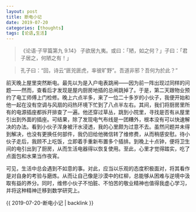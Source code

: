 ```yaml
---
layout: post
title: 断电小记
date: 2019-07-20
categories: [thoughts]
tags: [论语,生活]
---
```


> 《论语·子罕篇第九 9.14》 子欲居九夷。或曰：「陋，如之何？」子曰：「君子居之，何陋之有！」

> 孔子曰：“回，诗云“匪兕匪虎，率彼旷野”。吾道非邪？吾何为於此？”

前天晚上屋里突然断电。最先以为是入户电表跳闸——因为前一阵出现过同样的问题——然而，查看后才发现是屋内厨房地插的总闸跳掉了。于是，第二天跟物业预约了电工师傅上门检修。晚上六点半多，来了一位二十多岁的小伙子，我便开始和他一起在没有空调与风扇的闷热环境下忙到了八点半左右。其间，我们将厨房里所有的电源插座都拆开排查了一遍。他还穿过草丛，跳到小院里，寻找是否有从屋里引出到外面的插座。可结果，除了发现电气布线是一团糟外，根本没有可以快速解决的办法。看到小伙子浑身被汗水浸透，我的心里颇为过意不去。虽然问题并未得到解决，也没有更换任何部件，我仍旧给他微信转了维修费，从而稍感安慰。待小伙子走后，我顾不上吃饭，立即着手重新布置多个插排。到晚上十点钟，便将卫生间的电引出到了厨房，从而生活电器得以恢复使用。至此，心里才觉得踏实，吃了点面包和水果当作夜宵。

可见，生活中总会遇到不如意的事。对此，应当以乐观的态度积极面对，将其看作是对自身的考验与磨炼。从而让自己像是沙漠中的红柳，总能够从困难与逆境中汲取有益的养分。同时，维修小伙子不怕脏、不怕苦的敬业精神也值得我虚心学习，并将这种精神迁移到数学研究上。

{{ 2019-07-20-断电小记 | backlink }}
